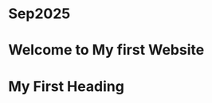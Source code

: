 # Sep2025
<IDOCTYPE html>
<html>
<head>
<title>My Website</title>
</head>
<body>

<h1>Welcome to My first Website</h1>
<h1> My First Heading</h1>


<link rel=icon href=sunflower.jpg type=image/jpg>

</body>
</html>
